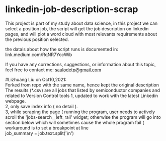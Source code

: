 # linkedin-job-description-scrap

This project is part of my study about data science, in this project we can select a position job, the script will get the job description on linkedin pages, and will plot a word cloud with most relevants requirements about the previous position selected.

the datais about how the script runs is documented in:
link.medium.com/RqNR7YocWib 

If you have any corrections, suggestions, or information about this topic, feel free to contact me:
saulodetp@gmail.com


#Lizhuang Liu on Oct10,2021:  
  Forked from repo with the same name, hence kept the original description
  The results (\*.csv) are all jobs that listed by semiconductor companies and related to Version Control tools
  1, updated to work with the latest Linkedin webpage.  
  2, only save index info ( no detail ).  
  3, while scraping the page ( running the program, user needs to actively scroll the 'jobs-search__left_rail' widget; otherwise the program will go into section below which will sometimes cause the whole program fail ( workaround is to set a breakpoint at line   
   job_summary = job.text.split('\n')
